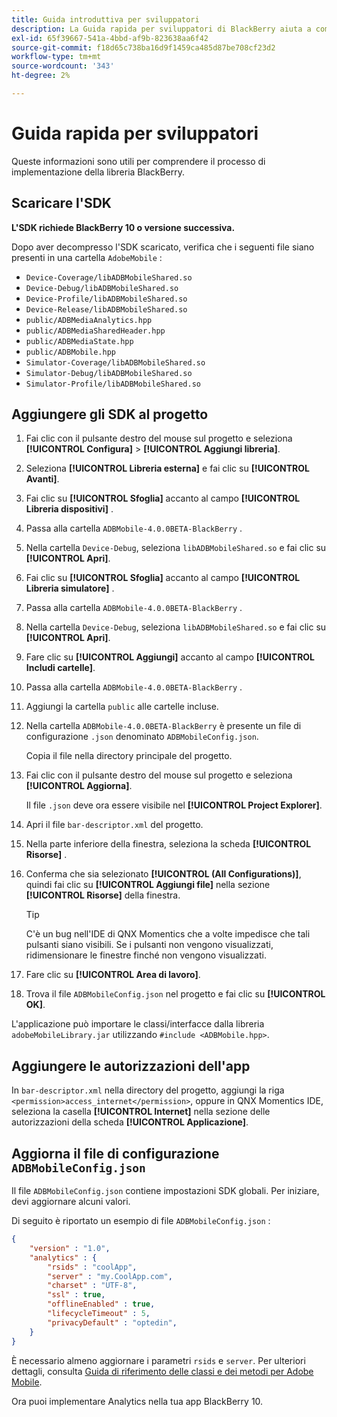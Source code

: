 ```yaml
---
title: Guida introduttiva per sviluppatori
description: La Guida rapida per sviluppatori di BlackBerry aiuta a comprendere il processo di implementazione della libreria BlackBerry per Adobe Mobile Services.
exl-id: 65f39667-541a-4bbd-af9b-823638aa6f42
source-git-commit: f18d65c738ba16d9f1459ca485d87be708cf23d2
workflow-type: tm+mt
source-wordcount: '343'
ht-degree: 2%

---
```


# Guida rapida per sviluppatori

Queste informazioni sono utili per comprendere il processo di implementazione della libreria BlackBerry.

## Scaricare l&#39;SDK 

**L&#39;SDK richiede BlackBerry 10 o versione successiva.**

Dopo aver decompresso l&#39;SDK scaricato, verifica che i seguenti file siano presenti in una cartella `AdobeMobile` :

* `Device-Coverage/libADBMobileShared.so`
* `Device-Debug/libADBMobileShared.so`
* `Device-Profile/libADBMobileShared.so`
* `Device-Release/libADBMobileShared.so`
* `public/ADBMediaAnalytics.hpp`
* `public/ADBMediaSharedHeader.hpp`
* `public/ADBMediaState.hpp`
* `public/ADBMobile.hpp`
* `Simulator-Coverage/libADBMobileShared.so`
* `Simulator-Debug/libADBMobileShared.so`
* `Simulator-Profile/libADBMobileShared.so`

## Aggiungere gli SDK al progetto

1. Fai clic con il pulsante destro del mouse sul progetto e seleziona **[!UICONTROL Configura]** > **[!UICONTROL Aggiungi libreria]**.
1. Seleziona **[!UICONTROL Libreria esterna]** e fai clic su **[!UICONTROL Avanti]**.
1. Fai clic su **[!UICONTROL Sfoglia]** accanto al campo **[!UICONTROL Libreria dispositivi]** .
1. Passa alla cartella `ADBMobile-4.0.0BETA-BlackBerry` .
1. Nella cartella `Device-Debug`, seleziona `libADBMobileShared.so` e fai clic su **[!UICONTROL Apri]**.
1. Fai clic su **[!UICONTROL Sfoglia]** accanto al campo **[!UICONTROL Libreria simulatore]** .
1. Passa alla cartella `ADBMobile-4.0.0BETA-BlackBerry` .
1. Nella cartella `Device-Debug`, seleziona `libADBMobileShared.so` e fai clic su **[!UICONTROL Apri]**.
1. Fare clic su **[!UICONTROL Aggiungi]** accanto al campo **[!UICONTROL Includi cartelle]**.
1. Passa alla cartella `ADBMobile-4.0.0BETA-BlackBerry` .
1. Aggiungi la cartella `public` alle cartelle incluse.
1. Nella cartella `ADBMobile-4.0.0BETA-BlackBerry` è presente un file di configurazione `.json` denominato `ADBMobileConfig.json`.

   Copia il file nella directory principale del progetto.
1. Fai clic con il pulsante destro del mouse sul progetto e seleziona **[!UICONTROL Aggiorna]**.

   Il file `.json` deve ora essere visibile nel **[!UICONTROL Project Explorer]**.
1. Apri il file `bar-descriptor.xml` del progetto.
1. Nella parte inferiore della finestra, seleziona la scheda **[!UICONTROL Risorse]** .
1. Conferma che sia selezionato **[!UICONTROL (All Configurations)]**, quindi fai clic su **[!UICONTROL Aggiungi file]** nella sezione **[!UICONTROL Risorse]** della finestra.
   >[!TIP]
   >
   >C&#39;è un bug nell&#39;IDE di QNX Momentics che a volte impedisce che tali pulsanti siano visibili. Se i pulsanti non vengono visualizzati, ridimensionare le finestre finché non vengono visualizzati.

1. Fare clic su **[!UICONTROL Area di lavoro]**.
1. Trova il file `ADBMobileConfig.json` nel progetto e fai clic su **[!UICONTROL OK]**.

L&#39;applicazione può importare le classi/interfacce dalla libreria `adobeMobileLibrary.jar` utilizzando `#include <ADBMobile.hpp>`.

## Aggiungere le autorizzazioni dell&#39;app

In `bar-descriptor.xml` nella directory del progetto, aggiungi la riga `<permission>access_internet</permission>`, oppure in QNX Momentics IDE, seleziona la casella **[!UICONTROL Internet]** nella sezione delle autorizzazioni della scheda **[!UICONTROL Applicazione]**.

## Aggiorna il file di configurazione `ADBMobileConfig.json`

Il file `ADBMobileConfig.json` contiene impostazioni SDK globali. Per iniziare, devi aggiornare alcuni valori.

Di seguito è riportato un esempio di file `ADBMobileConfig.json` :

```json
{
    "version" : "1.0",
    "analytics" : {
        "rsids" : "coolApp",
        "server" : "my.CoolApp.com",
        "charset" : "UTF-8",
        "ssl" : true,
        "offlineEnabled" : true,
        "lifecycleTimeout" : 5,
        "privacyDefault" : "optedin",
    }
}
```

È necessario almeno aggiornare i parametri `rsids` e `server`. Per ulteriori dettagli, consulta [Guida di riferimento delle classi e dei metodi per Adobe Mobile](/help/blackberry/methods.md).

Ora puoi implementare Analytics nella tua app BlackBerry 10.
